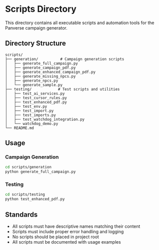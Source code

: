 # Scripts Directory

This directory contains all executable scripts and automation tools for the Panverse campaign generator.

## Directory Structure

```
scripts/
├── generation/          # Campaign generation scripts
│   ├── generate_full_campaign.py
│   ├── generate_campaign_pdf.py
│   ├── generate_enhanced_campaign_pdf.py
│   ├── generate_missing_npcs.py
│   ├── generate_npcs.py
│   └── generate_sample.py
├── testing/            # Test scripts and utilities
│   ├── test_ai_services.py
│   ├── test_cursor_rules.py
│   ├── test_enhanced_pdf.py
│   ├── test_env.py
│   ├── test_import.py
│   ├── test_imports.py
│   ├── test_watchdog_integration.py
│   └── watchdog_demo.py
└── README.md
```

## Usage

### Campaign Generation
```bash
cd scripts/generation
python generate_full_campaign.py
```

### Testing
```bash
cd scripts/testing
python test_enhanced_pdf.py
```

## Standards
- All scripts must have descriptive names matching their content
- Scripts must include proper error handling and logging
- No scripts should be placed in project root
- All scripts must be documented with usage examples
